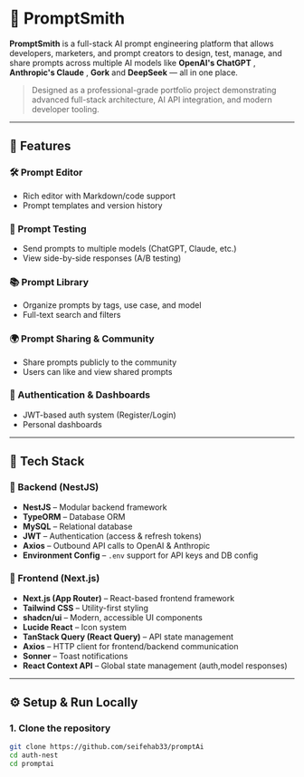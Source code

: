# 🧠 PromptSmith

**PromptSmith** is a full-stack AI prompt engineering platform that allows developers, marketers, and prompt creators to design, test, manage, and share prompts across multiple AI models like **OpenAI's ChatGPT** , **Anthropic's Claude** , **Gork** and **DeepSeek** — all in one place.

> Designed as a professional-grade portfolio project demonstrating advanced full-stack architecture, AI API integration, and modern developer tooling.

---

## 🚀 Features

### 🛠 Prompt Editor
- Rich editor with Markdown/code support
- Prompt templates and version history

### 🧪 Prompt Testing
- Send prompts to multiple models (ChatGPT, Claude, etc.)
- View side-by-side responses (A/B testing)

### 📚 Prompt Library
- Organize prompts by tags, use case, and model
- Full-text search and filters

### 🌍 Prompt Sharing & Community
- Share prompts publicly to the community
- Users can like and view shared prompts

### 👥 Authentication & Dashboards
- JWT-based auth system (Register/Login)
- Personal dashboards



---

## 🧱 Tech Stack

### 🔧 Backend (NestJS)
- **NestJS** – Modular backend framework
- **TypeORM** – Database ORM
- **MySQL** – Relational database
- **JWT** – Authentication (access & refresh tokens)
- **Axios** – Outbound API calls to OpenAI & Anthropic
- **Environment Config** – `.env` support for API keys and DB config

### 🎨 Frontend (Next.js)
- **Next.js (App Router)** – React-based frontend framework
- **Tailwind CSS** – Utility-first styling
- **shadcn/ui** – Modern, accessible UI components
- **Lucide React** – Icon system
- **TanStack Query (React Query)** – API state management
- **Axios** – HTTP client for frontend/backend communication
- **Sonner** – Toast notifications
- **React Context API** – Global state management (auth,model responses)

---

## ⚙️ Setup & Run Locally

### 1. Clone the repository
```bash
git clone https://github.com/seifehab33/promptAi
cd auth-nest
cd promptai
